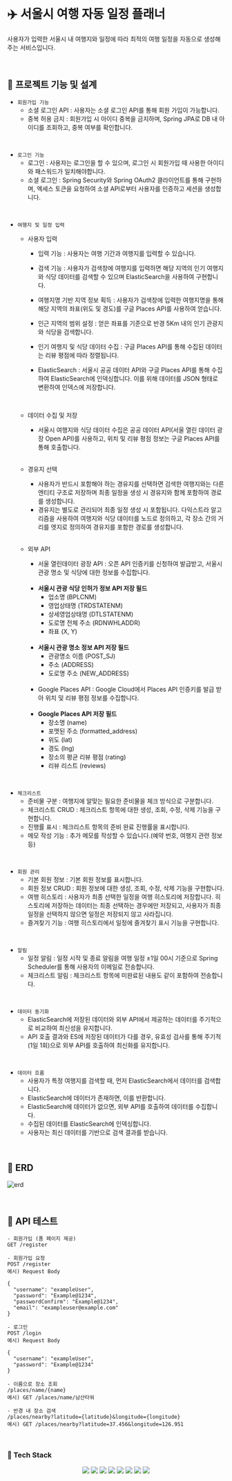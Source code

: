 # ✈️ 서울시 여행 자동 일정 플래너

사용자가 입력한 서울시 내 여행지와 일정에 따라 최적의 여행 일정을 자동으로 생성해주는 서비스입니다.

<br>

## 🔸 프로젝트 기능 및 설계

- `회원가입 기능`
    - 소셜 로그인 API : 사용자는 소셜 로그인 API를 통해 회원 가입이 가능합니다.
    - 중복 허용 금지 : 회원가입 시 아이디 중복을 금지하며, Spring JPA로 DB 내 아이디를 조회하고, 중복 여부를 확인합니다.

<br>

- `로그인 기능`
    - 로그인 : 사용자는 로그인을 할 수 있으며, 로그인 시 회원가입 때 사용한 아이디와 패스워드가 일치해야합니다.
    - 소셜 로그인 : Spring Security와 Spring OAuth2 클라이언트를 통해 구현하며, 엑세스 토큰을 요청하여 소셜 API로부터 사용자를 인증하고 세션을 생성합니다.

<br>

- `여행지 및 일정 입력`
  - 사용자 입력
    - 입력 기능 : 사용자는 여행 기간과 여행지를 입력할 수 있습니다.
    
    - 검색 기능 : 사용자가 검색창에 여행지를 입력하면 해당 지역의 인기 여행지와 식당 데이터를 검색할 수 있으며 ElasticSearch을 사용하여 구현합니다.
  
    - 여행지명 기반 지역 정보 획득 : 사용자가 검색창에 입력한 여행지명을 통해 해당 지역의 좌표(위도 및 경도)를 구글 Places API를 사용하여 얻습니다.
    
    - 인근 지역의 범위 설정 : 얻은 좌표를 기준으로 반경 5Km 내의 인기 관광지와 식당을 검색합니다.
    
    - 인기 여행지 및 식당 데이터 수집 : 구글 Places API를 통해 수집된 데이터는 리뷰 평점에 따라 정렬됩니다.
    
    - ElasticSearch : 서울시 공공 데이터 API와 구글 Places API를 통해 수집하여 ElasticSearch에 인덱싱합니다. 이를 위해 데이터를 JSON 형태로 변환하여 인덱스에 저장합니다.
    
        <br> 
  
  - 데이터 수집 및 저장
    - 서울시 여행지와 식당 데이터 수집은 공공 데이터 API(서울 열린 데이터 광장 Open API)를 사용하고, 위치 및 리뷰 평점 정보는 구글 Places API를 통해 호출합니다.

    <br>
    
  - 경유지 선택
    - 사용자가 반드시 포함해야 하는 경유지를 선택하면 검색한 여행지와는 다른 엔티티 구조로 저장하며 최종 일정을 생성 시 경유지와 함께 포함하여 경로를 생성합니다.
    - 경유지는 별도로 관리되어 최종 일정 생성 시 포함됩니다. 다익스트라 알고리즘을 사용하여 여행지와 식당 데이터를 노드로 정의하고, 각 장소 간의 거리를 엣지로 정의하여 경유지를 포함한 경로를 생성합니다.

    <br>
  
  - 외부 API
    - 서울 열린데이터 광장 API : 오픈 API 인증키를 신청하여 발급받고, 서울시 관광 명소 및 식당에 대한 정보를 수집합니다. 
    
    <br>

    - **서울시 관광 식당 인허가 정보 API 저장 필드**
      - 업소명 (BPLCNM)
      - 영업상태명 (TRDSTATENM)
      - 상세영업상태명 (DTLSTATENM)
      - 도로명 전체 주소 (RDNWHLADDR)
      - 좌표 (X, Y)

    <br>

    - **서울시 관광 명소 정보 API 저장 필드**
      - 관광명소 이름 (POST_SJ)
      - 주소 (ADDRESS)
      - 도로명 주소 (NEW_ADDRESS)

    <br>
  
    - Google Places API : Google Cloud에서 Places API 인증키를 발급 받아 위치 및 리뷰 평점 정보를 수집합니다.
    
    <br>

    - **Google Places API 저장 필드**
      - 장소명 (name)
      - 포맷된 주소 (formatted_address)
      - 위도 (lat)
      - 경도 (lng)
      - 장소의 평균 리뷰 평점 (rating)
      - 리뷰 리스트 (reviews)

<br>

- `체크리스트`
  - 준비물 구분 : 여행지에 알맞는 필요한 준비물을 체크 방식으로 구분합니다.
  - 체크리스트 CRUD : 체크리스트 항목에 대한 생성, 조회, 수정, 삭제 기능을 구현합니다.
  - 진행률 표시 : 체크리스트 항목의 준비 완료 진행률을 표시합니다.
  - 메모 작성 기능 : 추가 메모를 작성할 수 있습니다.(예약 번호, 여행지 관련 정보 등)

<br>

- `회원 관리`
  - 기본 회원 정보 : 기본 회원 정보를 표시합니다.
  - 회원 정보 CRUD : 회원 정보에 대한 생성, 조회, 수정, 삭제 기능을 구현합니다.
  - 여행 히스토리 : 사용자가 최종 선택한 일정을 여행 히스토리에 저장합니다. 히스토리에 저장하는 데이터는 최종 선택하는 경우에만 저장되고, 사용자가 최종 일정을 선택하지 않으면 일정은 저장되지 않고 사라집니다.
  - 즐겨찾기 기능 : 여행 히스토리에서 일정에 즐겨찾기 표시 기능을 구현합니다.

<br>

- `알림`
  - 일정 알림 : 일정 시작 및 종료 알림을 여행 일정 ±1일 00시 기준으로 Spring Scheduler를 통해 사용자의 이메일로 전송합니다.
  - 체크리스트 알림 : 체크리스트 항목에 미완료된 내용도 같이 포함하여 전송합니다.

<br>

- `데이터 동기화`
  - ElasticSearch에 저장된 데이터와 외부 API에서 제공하는 데이터를 주기적으로 비교하여 최신성을 유지합니다. 
  - API 호출 결과와 ES에 저장된 데이터가 다를 경우, 유효성 검사를 통해 주기적(1일 1회)으로 외부 API를 호출하여 최신화를 유지합니다.

<br>

- `데이터 흐름`
  - 사용자가 특정 여행지를 검색할 때, 먼저 ElasticSearch에서 데이터를 검색합니다.
  - ElasticSearch에 데이터가 존재하면, 이를 반환합니다.
  - ElasticSearch에 데이터가 없으면, 외부 API를 호출하여 데이터를 수집합니다.
  - 수집된 데이터를 ElasticSearch에 인덱싱합니다.
  - 사용자는 최신 데이터를 기반으로 검색 결과를 받습니다.

<br>

## 🔸 ERD
![erd](https://github.com/user-attachments/assets/689836dd-8cde-459a-8e46-dfff1eaa1e2a)

<br>

## 🔸 API 테스트

```
- 회원가입 (폼 페이지 제공)
GET /register

- 회원가입 요청
POST /register
예시) Request Body

{
  "username": "exampleUser",
  "password": "Example@1234",
  "passwordConfirm": "Example@1234",
  "email": "exampleuser@example.com"
}

- 로그인
POST /login
예시) Request Body

{
  "username": "exampleUser",
  "password": "Example@1234"
}

- 이름으로 장소 조회
/places/name/{name}
예시) GET /places/name/남산타워

- 반경 내 장소 검색
/places/nearby?latitude={latitude}&longitude={longitude}
예시) GET /places/nearby?latitude=37.456&longitude=126.951
```

<br>

### 🔹 Tech Stack
<div align=center> 
  <img src="https://img.shields.io/badge/java-007396?style=for-the-badge&logo=java&logoColor=white"> 
  <img src="https://img.shields.io/badge/spring-6DB33F?style=for-the-badge&logo=spring&logoColor=white"> 
<img src="https://img.shields.io/badge/PostgreSQL-316192?style=for-the-badge&logo=postgresql&logoColor=white"> 
  <img src="https://img.shields.io/badge/HTML5-E34F26?style=for-the-badge&logo=HTML5&logoColor=white">
<img src="https://img.shields.io/badge/CSS3-1572B6?style=for-the-badge&logo=CSS3&logoColor=white">
<img src="https://img.shields.io/badge/JavaScript-F7DF1E?style=for-the-badge&logo=JavaScript&logoColor=black">
<img src="https://img.shields.io/badge/-ElasticSearch-005571?style=for-the-badge&logo=elasticsearch&logoColor=white">
<img src="https://img.shields.io/badge/git-F05032?style=for-the-badge&logo=git&logoColor=white">
</div>
